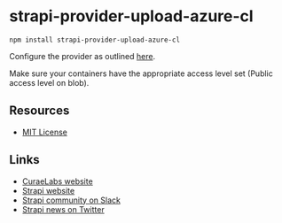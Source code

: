 # strapi-provider-upload-azure-cl

`npm install strapi-provider-upload-azure-cl`

Configure the provider as outlined [here](https://strapi.io/documentation/3.x.x/guides/upload.html#examples).

Make sure your containers have the appropriate access level set (Public access level on blob).

## Resources

- [MIT License](LICENSE.md)

## Links

- [CuraeLabs website](https://www.curaelabs.com)
- [Strapi website](http://strapi.io/)
- [Strapi community on Slack](http://slack.strapi.io)
- [Strapi news on Twitter](https://twitter.com/strapijs)
